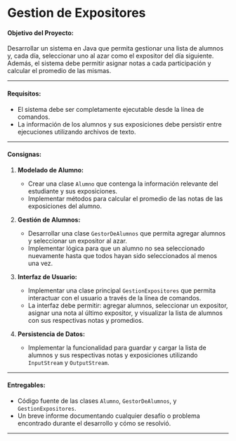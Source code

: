 # Gestion de Expositores

#### **Objetivo del Proyecto:**
Desarrollar un sistema en Java que permita gestionar una lista de alumnos y, cada día, seleccionar uno al azar como el expositor del día siguiente. Además, el sistema debe permitir asignar notas a cada participación y calcular el promedio de las mismas.

---

#### **Requisitos:**
- El sistema debe ser completamente ejecutable desde la línea de comandos.
- La información de los alumnos y sus exposiciones debe persistir entre ejecuciones utilizando archivos de texto.

---

#### **Consignas:**

1. **Modelado de Alumno:**
   - Crear una clase `Alumno` que contenga la información relevante del estudiante y sus exposiciones.
   - Implementar métodos para calcular el promedio de las notas de las exposiciones del alumno.

2. **Gestión de Alumnos:**
   - Desarrollar una clase `GestorDeAlumnos` que permita agregar alumnos y seleccionar un expositor al azar.
   - Implementar lógica para que un alumno no sea seleccionado nuevamente hasta que todos hayan sido seleccionados al menos una vez.

3. **Interfaz de Usuario:**
   - Implementar una clase principal `GestionExpositores` que permita interactuar con el usuario a través de la línea de comandos.
   - La interfaz debe permitir: agregar alumnos, seleccionar un expositor, asignar una nota al último expositor, y visualizar la lista de alumnos con sus respectivas notas y promedios.

4. **Persistencia de Datos:**
   - Implementar la funcionalidad para guardar y cargar la lista de alumnos y sus respectivas notas y exposiciones utilizando `InputStream` y `OutputStream`.

---

#### **Entregables:**
- Código fuente de las clases `Alumno`, `GestorDeAlumnos`, y `GestionExpositores`.
- Un breve informe documentando cualquier desafío o problema encontrado durante el desarrollo y cómo se resolvió.

---
